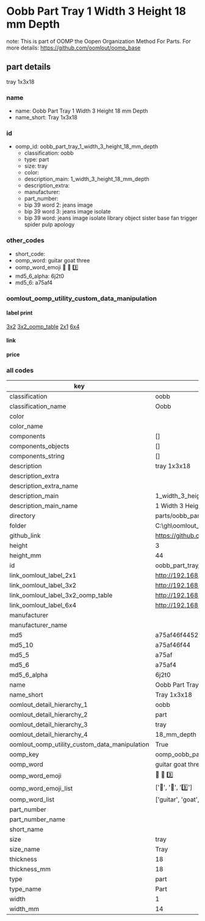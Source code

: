 # Oobb Part Tray 1 Width 3 Height 18 mm Depth  

note: This is part of OOMP the Oopen Organization Method For Parts. For more details: https://github.com/oomlout/oomp_base

##  part details
  



tray 1x3x18



### name
* name: Oobb Part Tray 1 Width 3 Height 18 mm Depth
* name_short: Tray 1x3x18 
### id
* oomp_id: oobb_part_tray_1_width_3_height_18_mm_depth
  * classification: oobb
  * type: part
  * size: tray
  * color: 
  * description_main: 1_width_3_height_18_mm_depth
  * description_extra: 
  * manufacturer: 
  * part_number: 
  * bip 39 word 2: jeans image
  * bip 39 word 3: jeans image isolate
  * bip 39 word: jeans image isolate library object sister base fan trigger spider pulp apology

### other_codes
* short_code: 
* oomp_word: guitar goat three
* oomp_word_emoji :guitar: :goat: :three:
* md5_6_alpha: 6j2t0
* md5_6: a75af4






### oomlout_oomp_utility_custom_data_manipulation
#### label print
[3x2](http://192.168.1.245:1112/?label=oomp%206j2t0)
[3x2_oomp_table](http://192.168.1.108:1112/?label=oomp%206j2t0)
[2x1](http://192.168.1.242:1112/?label=oomp%206j2t0)
[6x4](http://192.168.1.55:1112/?label=oomp%206j2t0)    

#### link

                              

#### price







### all codes 
| key | value |  
| --- | --- |  
| classification | oobb |  
| classification_name | Oobb |  
| color |  |  
| color_name |  |  
| components | [] |  
| components_objects | [] |  
| components_string | [] |  
| description | tray 1x3x18 |  
| description_extra |  |  
| description_extra_name |  |  
| description_main | 1_width_3_height_18_mm_depth |  
| description_main_name | 1 Width 3 Height 18 mm Depth |  
| directory | parts/oobb_part_tray_1_width_3_height_18_mm_depth |  
| folder | C:\gh\oomlout_oobb_version_4_generated_parts\things\oobb_part_tray_1_width_3_height_18_mm_depth |  
| github_link | https://github.com/oomlout/oomlout_oomp_part_src/tree/main/parts/oobb_part_tray_1_width_3_height_18_mm_depth |  
| height | 3 |  
| height_mm | 44 |  
| id | oobb_part_tray_1_width_3_height_18_mm_depth |  
| link_oomlout_label_2x1 | http://192.168.1.242:1112/?label=oomp%206j2t0 |  
| link_oomlout_label_3x2 | http://192.168.1.245:1112/?label=oomp%206j2t0 |  
| link_oomlout_label_3x2_oomp_table | http://192.168.1.108:1112/?label=oomp%206j2t0 |  
| link_oomlout_label_6x4 | http://192.168.1.55:1112/?label=oomp%206j2t0 |  
| manufacturer |  |  
| manufacturer_name |  |  
| md5 | a75af46f4452c25f264c0810ed1c53bd |  
| md5_10 | a75af46f44 |  
| md5_5 | a75af |  
| md5_6 | a75af4 |  
| md5_6_alpha | 6j2t0 |  
| name | Oobb Part Tray 1 Width 3 Height 18 mm Depth |  
| name_short | Tray 1x3x18  |  
| oomlout_detail_hierarchy_1 | oobb |  
| oomlout_detail_hierarchy_2 | part |  
| oomlout_detail_hierarchy_3 | tray |  
| oomlout_detail_hierarchy_4 | 18_mm_depth |  
| oomlout_oomp_utility_custom_data_manipulation | True |  
| oomp_key | oomp_oobb_part_tray_1_width_3_height_18_mm_depth |  
| oomp_word | guitar goat three |  
| oomp_word_emoji | :guitar: :goat: :three: |  
| oomp_word_emoji_list | [':guitar:', ':goat:', ':three:'] |  
| oomp_word_list | ['guitar', 'goat', 'three'] |  
| part_number |  |  
| part_number_name |  |  
| short_name |  |  
| size | tray |  
| size_name | Tray |  
| thickness | 18 |  
| thickness_mm | 18 |  
| type | part |  
| type_name | Part |  
| width | 1 |  
| width_mm | 14 |  
